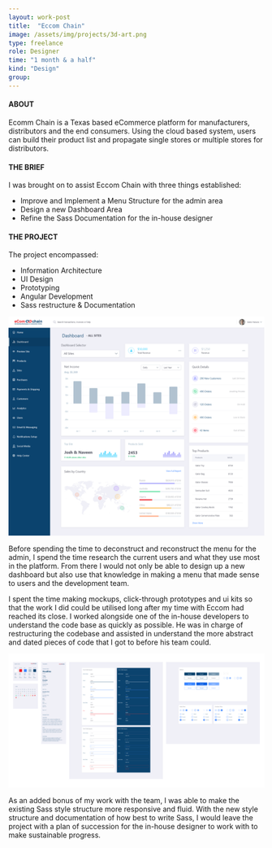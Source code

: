 ```yaml
---
layout: work-post
title:  "Eccom Chain"
image: /assets/img/projects/3d-art.png
type: freelance
role: Designer
time: "1 month & a half"
kind: "Design"
group:
---
```

#### ABOUT
Ecomm Chain is a Texas based eCommerce platform for manufacturers, distributors and the end consumers. Using the cloud based system, users can build their product list and propagate single stores or multiple stores for distributors.

#### THE BRIEF
I was brought on to assist Eccom Chain with three things established:

- Improve and Implement a Menu Structure for the admin area
- Design a new Dashboard Area
- Refine the Sass Documentation for the in-house designer

#### THE PROJECT
The project encompassed:

- Information Architecture
- UI Design
- Prototyping
- Angular Development
- Sass restructure & Documentation

![Eccom Chain Dashboard Look](/assets/img/work/eccom-chain.png "Eccom Chain Dashboard Look")

Before spending the time to deconstruct and reconstruct the menu for the admin, I spend the time research the current users and what they use most in the platform.
From there I would not only be able to design up a new dashboard but also use that knowledge in making a menu that made sense to users and the development team.

I spent the time making mockups, click-through prototypes and ui kits so that the work I did could be utilised long after my time with Eccom had reached its close.
I worked alongside one of the in-house developers to understand the code base as quickly as possible. He was in charge of restructuring the codebase and assisted in understand the more abstract and dated pieces of code that I got to before his team could. 

![Eccom Chain UI Kit](/assets/img/work/eccom-chain-ui-kit.png "Eccom Chain UI Kit")

As an added bonus of my work with the team, I was able to make the existing Sass style structure more responsive and fluid.
With the new style structure and documentation of how best to write Sass, I would leave the project with a plan of succession for the in-house designer to work with to make sustainable progress. 